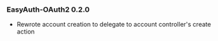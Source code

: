 ### EasyAuth-OAuth2 0.2.0

* Rewrote account creation to delegate to account controller's create
  action
